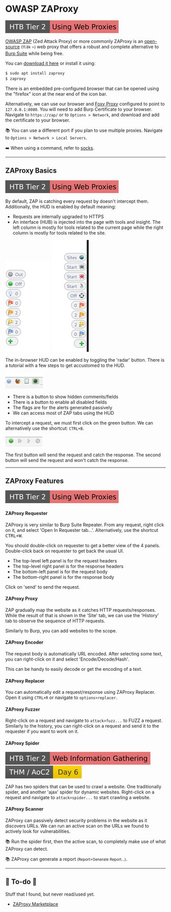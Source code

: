 # OWASP ZAProxy

[![usingwebproxies](../../../../../_badges/htb/usingwebproxies.svg)](https://academy.hackthebox.com/course/preview/using-web-proxies)

<div class="row row-cols-lg-2"><div>

[OWASP ZAP](https://www.zaproxy.org/) (Zed Attack Proxy) or more commonly ZAProxy is an [open-source](https://github.com/zaproxy/zaproxy) <small>(11.8k ⭐)</small> web proxy that offers a robust and complete  alternative to [Burp Suite](../burp/index.md) while being free.

You can [download it here](https://www.zaproxy.org/download/) or install it using:

```ps
$ sudo apt install zaproxy
$ zaproxy
```
</div><div>

There is an embedded pre-configured browser that can be opened using the "firefox" icon at the near end of the icon bar.

Alternatively, we can use our browser and [Foxy Proxy](/cybersecurity/red-team/tools/utilities/proxies/foxyproxy.md) configured to point to `127.0.0.1:8080`. You will need to add Burp Certificate to your browser. Navigate to `https://zap/` or to `Options > Network`, and download and add the certificate to your browser.

📚 You can use a different port if you plan to use multiple proxies. Navigate to `Options > Network > Local Servers`.

➡️ When using a command, refer to [socks](/operating-systems/networking/protocols/socks.md).
</div></div>

<hr class="sep-both">

## ZAProxy Basics

[![usingwebproxies](../../../../../_badges/htb/usingwebproxies.svg)](https://academy.hackthebox.com/course/preview/using-web-proxies)

<div class="row row-cols-lg-2"><div>

By default, ZAP is catching every request by doesn't intercept them. Additionally, the HUD is enabled by default meaning:

* Requests are internally upgraded to HTTPS
* An interface (HUB) is injected into the page with tools and insight. The left column is mostly for tools related to the current page while the right column is mostly for tools related to the site.

<div class="text-center">

![ZAP HUD LEFT TOOLS](_images/left_column.png)
![ZAP HUD RIGHT TOOLS](_images/right_column.png)
</div>
</div><div>

The in-browser HUD can be enabled by toggling the 'radar' button. There is a tutorial with a few steps to get accustomed to the HUD.

<div class="text-center">

![ZAP HUD](_images/hud.png)
</div>

* There is a button to show hidden comments/fields
* There is a button to enable all disabled fields
* The flags are for the alerts generated passively
* We can access most of ZAP tabs using the HUD

To intercept a request, we must first click on the green button. We can alternatively use the shortcut: `CTRL+B`.

<div class="text-center">

![ZAP Breakpoint](_images/break.png)
</div>

The first button will send the request and catch the response. The second button will send the request and won't catch the response.
</div></div>

<hr class="sep-both">

## ZAProxy Features

[![usingwebproxies](../../../../../_badges/htb/usingwebproxies.svg)](https://academy.hackthebox.com/course/preview/using-web-proxies)

<div class="row row-cols-lg-2"><div>

#### ZAProxy Requester

ZAProxy is very similar to Burp Suite Repeater. From any request, right click on it, and select 'Open In Requester tab...'. Alternatively, use the shortcut <kbd>CTRL+W</kbd>.

You should double-click on requester to get a better view of the 4 panels. Double-click back on requester to get back the usual UI.

* The top-level left panel is for the request headers
* The top-level right panel is for the response headers
* The bottom-left panel is for the request body
* The bottom-right panel is for the response body

Click on 'send' to send the request.

#### ZAProxy Proxy

ZAP gradually map the website as it catches HTTP requests/responses. While the result of that is shown in the 'Site' tab, we can use the 'History' tab to observe the sequence of HTTP requests.

Similarly to Burp, you can add websites to the scope.

#### ZAProxy Encoder

The request body is automatically URL encoded. After selecting some text, you can right-click on it and select 'Encode/Decode/Hash'.

This can be handy to easily decode or get the encoding of a text.
</div><div>

#### ZAProxy Replacer

You can automatically edit a request/response using ZAProxy Replacer. Open it using `CTRL+R` or navigate to `options>replacer`.

#### ZAProxy Fuzzer

Right-click on a request and navigate to `attack>fuzz...` to FUZZ a request. Similarly to the history, you can right-click on a request and send it to the requester if you want to work on it.

#### ZAProxy Spider

[![web_information_gathering](../../../../../_badges/htb/web_information_gathering.svg)](https://academy.hackthebox.com/course/preview/information-gathering---web-edition)
[![adventofcyber2](../../../../../_badges/thm/adventofcyber2/day6.svg)](https://tryhackme.com/room/adventofcyber2)

ZAP has two spiders that can be used to crawl a website. One traditionally spider, and another 'ajax' spider for dynamic websites. Right-click on a request  and navigate to `attack>spider...` to start crawling a website.

#### ZAProxy Scanner

ZAProxy can passively detect security problems in the website as it discovers URLs. We can run an active scan on the URLs we found to actively look for vulnerabilities.

📚 Run the spider first, then the active scan, to completely make use of what ZAProxy can detect.

📚 ZAProxy can generate a report <small>(Report>Generate Report...)</small>.
</div></div>

<hr class="sep-both">

## 👻 To-do 👻

Stuff that I found, but never read/used yet.

<div class="row row-cols-lg-2"><div>

* [ZAProxy Marketplace](https://www.zaproxy.org/addons/)
</div><div>
</div></div>